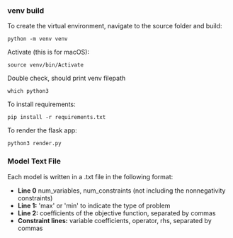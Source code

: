 ### venv build
To create the virtual environment, navigate to the source folder and build:
```
python -m venv venv
```
Activate (this is for macOS):
```
source venv/bin/Activate
```
Double check, should print venv filepath
```
which python3
```
To install requirements:
```
pip install -r requirements.txt
```

To render the flask app:
```
python3 render.py
```


### Model Text File
Each model is written in a .txt file in the following format:

- **Line 0** num_variables, num_constraints (not including the nonnegativity constraints) 
- **Line 1:** 'max' or 'min' to indicate the type of problem
- **Line 2:** coefficients of the objective function, separated by commas
- **Constraint lines:** variable coefficients, operator, rhs, separated by commas